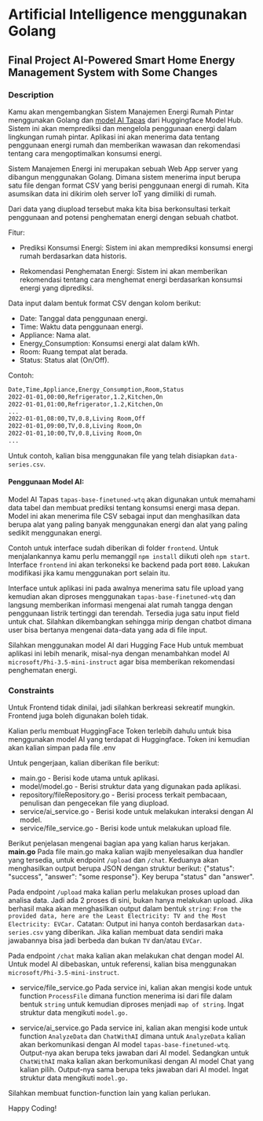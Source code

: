 # Artificial Intelligence menggunakan Golang

## Final Project AI-Powered Smart Home Energy Management System with Some Changes

### Description

Kamu akan mengembangkan Sistem Manajemen Energi Rumah Pintar menggunakan Golang dan [model AI Tapas](https://huggingface.co/google/tapas-base-finetuned-wtq) dari Huggingface Model Hub. Sistem ini akan memprediksi dan mengelola penggunaan energi dalam lingkungan rumah pintar. Aplikasi ini akan menerima data tentang penggunaan energi rumah dan memberikan wawasan dan rekomendasi tentang cara mengoptimalkan konsumsi energi.

Sistem Manajemen Energi ini merupakan sebuah Web App server yang dibangun menggunakan Golang. Dimana sistem menerima input berupa satu file dengan format CSV yang berisi penggunaan energi di rumah. Kita asumsikan data ini dikirim oleh server IoT yang dimiliki di rumah.

Dari data yang diupload tersebut maka kita bisa berkonsultasi terkait penggunaan and potensi penghematan energi dengan sebuah chatbot.

Fitur:

- Prediksi Konsumsi Energi: Sistem ini akan memprediksi konsumsi energi rumah berdasarkan data historis.

- Rekomendasi Penghematan Energi: Sistem ini akan memberikan rekomendasi tentang cara menghemat energi berdasarkan konsumsi energi yang diprediksi.

Data input dalam bentuk format CSV dengan kolom berikut:

- Date: Tanggal data penggunaan energi.
- Time: Waktu data penggunaan energi.
- Appliance: Nama alat.
- Energy_Consumption: Konsumsi energi alat dalam kWh.
- Room: Ruang tempat alat berada.
- Status: Status alat (On/Off).

Contoh:

```txt
Date,Time,Appliance,Energy_Consumption,Room,Status
2022-01-01,00:00,Refrigerator,1.2,Kitchen,On
2022-01-01,01:00,Refrigerator,1.2,Kitchen,On
...
2022-01-01,08:00,TV,0.8,Living Room,Off
2022-01-01,09:00,TV,0.8,Living Room,On
2022-01-01,10:00,TV,0.8,Living Room,On
...
```

Untuk contoh, kalian bisa menggunakan file yang telah disiapkan `data-series.csv`.

#### Penggunaan Model AI:

Model AI Tapas `tapas-base-finetuned-wtq` akan digunakan untuk memahami data tabel dan membuat prediksi tentang konsumsi energi masa depan. Model ini akan menerima file CSV sebagai input dan menghasilkan data berupa alat yang paling banyak menggunakan energi dan alat yang paling sedikit menggunakan energi.

Contoh untuk interface sudah diberikan di folder `frontend`. Untuk menjalankannya kamu perlu memanggil `npm install` diikuti oleh `npm start`. Interface `frontend` ini akan terkoneksi ke backend pada port `8080`. Lakukan modifikasi jika kamu menggunakan port selain itu.

Interface untuk aplikasi ini pada awalnya menerima satu file upload yang kemudian akan diproses menggunakan `tapas-base-finetuned-wtq` dan langsung memberikan informasi mengenai alat rumah tangga dengan penggunaan listrik tertinggi dan terendah. Tersedia juga satu input field untuk chat. Silahkan dikembangkan sehingga mirip dengan chatbot dimana user bisa bertanya mengenai data-data yang ada di file input.

Silahkan menggunakan model AI dari Hugging Face Hub untuk membuat aplikasi ini lebih menarik, misal-nya dengan menambahkan model AI `microsoft/Phi-3.5-mini-instruct` agar bisa memberikan rekomendasi penghematan energi.

### Constraints

Untuk Frontend tidak dinilai, jadi silahkan berkreasi sekreatif mungkin. Frontend juga boleh digunakan boleh tidak.

Kalian perlu membuat HuggingFace Token terlebih dahulu untuk bisa menggunakan model AI yang terdapat di Huggingface. Token ini kemudian akan kalian simpan pada file .env

Untuk pengerjaan, kalian diberikan file berikut:

- main.go - Berisi kode utama untuk aplikasi.
- model/model.go - Berisi struktur data yang digunakan pada aplikasi.
- repository/fileRepository.go - Berisi process terkait pembacaan, penulisan dan pengecekan file yang diupload.
- service/ai_service.go - Berisi kode untuk melakukan interaksi dengan AI model.
- service/file_service.go - Berisi kode untuk melakukan upload file.

Berikut penjelasan mengenai bagian apa yang kalian harus kerjakan.
**main.go**
Pada file main.go maka kalian wajib menyelesaikan dua handler yang tersedia, untuk endpoint `/upload` dan `/chat`. Keduanya akan menghasilkan output berupa JSON dengan struktur berikut: {"status": "success", "answer": "some response"}. Key berupa "status" dan "answer".

Pada endpoint `/upload` maka kalian perlu melakukan proses upload dan analisa data. Jadi ada 2 proses di sini, bukan hanya melakukan upload. Jika berhasil maka akan menghasilkan output dalam bentuk `string`: `From the provided data, here are the Least Electricity: TV and the Most Electricity: EVCar.` Catatan: Output ini hanya contoh berdasarkan `data-series.csv` yang diberikan. Jika kalian membuat data sendiri maka jawabannya bisa jadi berbeda dan bukan `TV` dan/atau `EVCar`.

Pada endpoint `/chat` maka kalian akan melakukan chat dengan model AI. Untuk model AI dibebaskan, untuk referensi, kalian bisa menggunakan `microsoft/Phi-3.5-mini-instruct`.

- service/file_service.go
  Pada service ini, kalian akan mengisi kode untuk function `ProcessFile` dimana function menerima isi dari file dalam bentuk `string` untuk kemudian diproses menjadi `map of string`. Ingat struktur data mengikuti `model.go.`

- service/ai_service.go
  Pada service ini, kalian akan mengisi kode untuk function `AnalyzeData` dan `ChatWithAI` dimana untuk `AnalyzeData` kalian akan berkomunikasi dengan AI model `tapas-base-finetuned-wtq`. Output-nya akan berupa teks jawaban dari AI model.
  Sedangkan untuk `ChatWithAI` maka kalian akan berkomunikasi dengan AI model Chat yang kalian pilih. Output-nya sama berupa teks jawaban dari AI model. Ingat struktur data mengikuti `model.go.`

Silahkan membuat function-function lain yang kalian perlukan.

Happy Coding!
